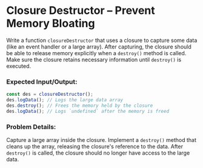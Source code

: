 # Closure Destructor – Prevent Memory Bloating

Write a function `closureDestructor` that uses a closure to capture some data (like an event handler or a large array). After capturing, the closure should be able to release memory explicitly when a `destroy()` method is called. Make sure the closure retains necessary information until `destroy()` is executed.

### Expected Input/Output:

```js
const des = closureDestructor();
des.logData(); // Logs the large data array
des.destroy(); // Frees the memory held by the closure
des.logData(); // Logs `undefined` after the memory is freed
```

### Problem Details:

Capture a large array inside the closure.
Implement a `destroy()` method that cleans up the array, releasing the closure's reference to the data.
After `destroy()` is called, the closure should no longer have access to the large data.
